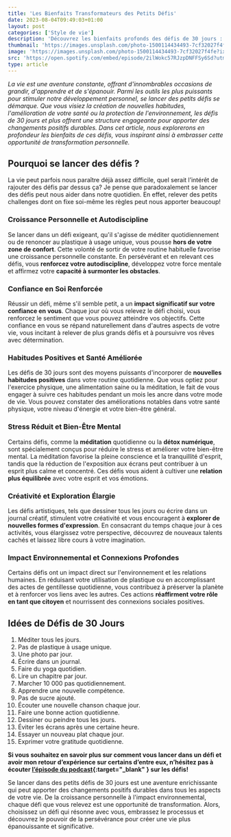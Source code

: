 ```yaml
---
title: 'Les Bienfaits Transformateurs des Petits Défis'
date: 2023-08-04T09:49:03+01:00
layout: post
categories: ['Style de vie']
description: 'Découvrez les bienfaits profonds des défis de 30 jours : croissance personnelle, habitudes positives, santé, créativité et plus encore.'
thumbnail: 'https://images.unsplash.com/photo-1500114434493-7cf32027f4fe?ixlib=rb-4.0.3&ixid=M3wxMjA3fDB8MHxwaG90by1wYWdlfHx8fGVufDB8fHx8fA%3D%3D&auto=format&fit=crop&w=1374&q=80'
image: 'https://images.unsplash.com/photo-1500114434493-7cf32027f4fe?ixlib=rb-4.0.3&ixid=M3wxMjA3fDB8MHxwaG90by1wYWdlfHx8fGVufDB8fHx8fA%3D%3D&auto=format&fit=crop&w=1374&q=80'
src: 'https://open.spotify.com/embed/episode/2ilWokc57RJzpDNFFSy6Sd?utm_source=generator&t=0'
type: article
---
```


_La vie est une aventure constante, offrant d'innombrables occasions de grandir, d'apprendre et de s'épanouir. Parmi les outils les plus puissants pour stimuler notre développement personnel, se lancer des petits défis se démarque. Que vous visiez la création de nouvelles habitudes, l'amélioration de votre santé ou la protection de l'environnement, les défis de 30 jours et plus offrent une structure engageante pour apporter des changements positifs durables. Dans cet article, nous explorerons en profondeur les bienfaits de ces défis, vous inspirant ainsi à embrasser cette opportunité de transformation personnelle._

## Pourquoi se lancer des défis ? 

La vie peut parfois nous paraître déjà assez difficile, quel serait l’intérêt de rajouter des défis par dessus ça? Je pense que paradoxalement se lancer des défis peut nous aider dans notre quotidien. En effet, relever des petits challenges dont on fixe soi-même les règles peut nous apporter beaucoup!

### Croissance Personnelle et Autodiscipline
Se lancer dans un défi exigeant, qu'il s'agisse de méditer quotidiennement ou de renoncer au plastique à usage unique, vous pousse **hors de votre zone de confort**. Cette volonté de sortir de votre routine habituelle favorise une croissance personnelle constante. En persévérant et en relevant ces défis, vous **renforcez votre autodiscipline**, développez votre force mentale et affirmez votre **capacité à surmonter les obstacles**.

### Confiance en Soi Renforcée
Réussir un défi, même s'il semble petit, a un **impact significatif sur votre confiance en vous**. Chaque jour où vous relevez le défi choisi, vous renforcez le sentiment que vous pouvez atteindre vos objectifs. Cette confiance en vous se répand naturellement dans d'autres aspects de votre vie, vous incitant à relever de plus grands défis et à poursuivre vos rêves avec détermination.

### Habitudes Positives et Santé Améliorée
Les défis de 30 jours sont des moyens puissants d'incorporer de **nouvelles habitudes positives** dans votre routine quotidienne. Que vous optiez pour l'exercice physique, une alimentation saine ou la méditation, le fait de vous engager à suivre ces habitudes pendant un mois les ancre dans votre mode de vie. Vous pouvez constater des améliorations notables dans votre santé physique, votre niveau d'énergie et votre bien-être général.

### Stress Réduit et Bien-Être Mental
Certains défis, comme la **méditation** quotidienne ou la **détox numérique**, sont spécialement conçus pour réduire le stress et améliorer votre bien-être mental. La méditation favorise la pleine conscience et la tranquillité d'esprit, tandis que la réduction de l'exposition aux écrans peut contribuer à un esprit plus calme et concentré. Ces défis vous aident à cultiver une **relation plus équilibrée** avec votre esprit et vos émotions.

### Créativité et Exploration Élargie
Les défis artistiques, tels que dessiner tous les jours ou écrire dans un journal créatif, stimulent votre créativité et vous encouragent à **explorer de nouvelles formes d'expression**. En consacrant du temps chaque jour à ces activités, vous élargissez votre perspective, découvrez de nouveaux talents cachés et laissez libre cours à votre imagination.

### Impact Environnemental et Connexions Profondes
Certains défis ont un impact direct sur l'environnement et les relations humaines. En réduisant votre utilisation de plastique ou en accomplissant des actes de gentillesse quotidienne, vous contribuez à préserver la planète et à renforcer vos liens avec les autres. Ces actions **réaffirment votre rôle en tant que citoyen** et nourrissent des connexions sociales positives.

## Idées de Défis de 30 Jours

  1. Méditer tous les jours.
  2. Pas de plastique à usage unique.
  3. Une photo par jour.
  4. Écrire dans un journal.
  5. Faire du yoga quotidien.
  6. Lire un chapitre par jour.
  7. Marcher 10 000 pas quotidiennement.
  8. Apprendre une nouvelle compétence.
  9. Pas de sucre ajouté.
  10. Écouter une nouvelle chanson chaque jour.
  11. Faire une bonne action quotidienne.
  12. Dessiner ou peindre tous les jours.
  13. Éviter les écrans après une certaine heure.
  14. Essayer un nouveau plat chaque jour.
  15. Exprimer votre gratitude quotidienne.

**Si vous souhaitez en savoir plus sur comment vous lancer dans un défi et avoir mon retour d’expérience sur certains d’entre eux, n’hésitez pas à écouter [l’épisode du podcast](https://open.spotify.com/episode/2ilWokc57RJzpDNFFSy6Sd?si=4d03153a55b542d7){:target="_blank" } sur les défis!**

Se lancer dans des petits défis de 30 jours est une aventure enrichissante qui peut apporter des changements positifs durables dans tous les aspects de votre vie. De la croissance personnelle à l'impact environnemental, chaque défi que vous relevez est une opportunité de transformation. Alors, choisissez un défi qui résonne avec vous, embrassez le processus et découvrez le pouvoir de la persévérance pour créer une vie plus épanouissante et significative.